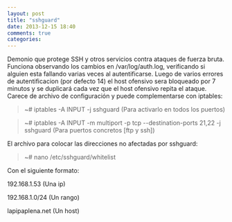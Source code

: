 ```yaml
---
layout: post
title: "sshguard"
date: 2013-12-15 18:40
comments: true
categories: 
---
```

Demonio que protege SSH y otros servicios contra ataques de fuerza bruta. Funciona observando los cambios en /var/log/auth.log, verificando si alguien esta fallando varias veces al autentificarse. Luego de varios errores de autentificacion (por defecto 14) el host ofensivo sera bloqueado por 7 minutos y se duplicará cada vez que el host ofensivo repita el ataque. Carece de archivo de configuración y puede complementarse con iptables:

>~# iptables -A INPUT -j sshguard (Para activarlo en todos los puertos)

>~# iptables -A INPUT -m multiport -p tcp --destination-ports 21,22 -j sshguard (Para puertos concretos [ftp y ssh])

El archivo para colocar las direcciones no afectadas por sshguard:

>~# nano /etc/sshguard/whitelist

Con el siguiente formato:

192.168.1.53 (Una ip)

192.168.1.0/24 (Un rango)

lapipaplena.net (Un host)

